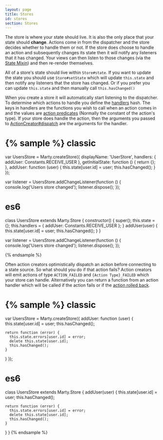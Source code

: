 ```yaml
---
layout: page
title: Stores
id: stores
section: Stores
---
```


The store is where your state should live. It is also the only place that your state should **change**. Actions come in from the dispatcher and the store  decides whether to handle them or not. If the store does choose to handle an action and subsequently changes its state then it will notify any listeners that it has changed. Your views can then listen to those changes (via the [State Mixin](/guides/state-mixin)) and then re-render themselves.

All of a store's state should live within ``Store#state``. If you want to update the state you should use ``Store#setState`` which will update ``this.state`` and then notify any listeners that the store has changed. Or if you prefer you can update ``this.state`` and then manually call ``this.hasChanged()``

When you create a store it will automatically start listening to the dispatcher. To determine which actions to handle you define the [handlers](/api/stores/#handlers) hash. The keys in handlers are the functions you wish to call when an action comes in and the values are [action predicates](/api/stores/#action-predicates) (Normally the constant of the action's type). If your store does handle the action, then the arguments you passed to [ActionCreator#dispatch](/api/action-creators/index.html#dispatch) are the arguments for the handler.

{% sample %}
classic
=======
var UsersStore = Marty.createStore({
  displayName: 'UserStore',
  handlers: {
    addUser: Constants.RECEIVE_USER
  },
  getInitialState: function () {
    return {};
  },
  addUser: function (user) {
    this.state[user.id] = user;
    this.hasChanged();
  }
});

var listener = UsersStore.addChangeListener(function () {
  console.log('Users store changed');
  listener.dispose();
});

es6
===
class UsersStore extends Marty.Store {
  constructor() {
    super();
    this.state = {};
    this.handlers = {
      addUser: Constants.RECEIVE_USER
    };
  }
  addUser(user) {
    this.state[user.id] = user;
    this.hasChanged();
  }
}

var listener = UsersStore.addChangeListener(function () {
  console.log('Users store changed');
  listener.dispose();
});

{% endsample %}

Often action creators optimistically dispatch an action before connecting to a state source. So what should you do if that action fails? Action creators will emit actions of  type ``ACTION_FAILED`` and ``{Action Type}_FAILED`` which your store can handle. Alternatively you can return a function from an action handler which will be called if the action fails or if the [action rolled back](/api/stores/index.html#rollback).

{% sample %}
classic
=======
var UsersStore = Marty.createStore({
  addUser: function (user) {
    this.state[user.id] = user;
    this.hasChanged();

    return function (error) {
      this.state.errors[user.id] = error;
      delete this.state[user.id];
      this.hasChanged();
    }
  }
});

es6
===
class UsersStore extends Marty.Store {
  addUser(user) {
    this.state[user.id] = user;
    this.hasChanged();

    return function (error) {
      this.state.errors[user.id] = error;
      delete this.state[user.id];
      this.hasChanged();
    }
  }
}
{% endsample %}
